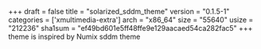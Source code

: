 +++
draft = false
title = "solarized_sddm_theme"
version = "0.1.5-1"
categories = ['xmultimedia-extra']
arch = "x86_64"
size = "55640"
usize = "212236"
sha1sum = "ef49bd601e5ff48ffe9e129aacaed54ca282fac5"
+++
theme is inspired by Numix sddm theme